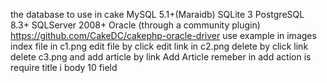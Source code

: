 
the database to use in cake MySQL 5.1+(Maraidb) SQLite 3 PostgreSQL 8.3+ SQLServer 2008+ Oracle (through a community plugin)  https://github.com/CakeDC/cakephp-oracle-driver
use example in images index file in c1.png edit file by click edit link in c2.png delete by click link delete c3.png and add  article  by link Add Article
remeber in add action is require title i body 10 field

